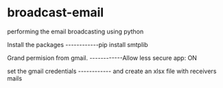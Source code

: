 # broadcast-email
performing the email broadcasting using python

Install the packages
------------pip install smtplib

Grand permision from gmail.
------------Allow less secure app: ON

set the gmail credentials
------------<SenderAddress> and <password>
create an xlsx file with receivers mails


